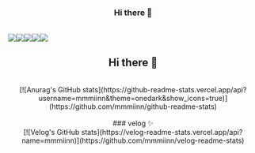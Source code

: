 <div align="center">
  
### Hi there 👋
<br />
<div style=display:flex;>
<img src="https://img.shields.io/badge/CSS3-1572B6?style=flat-square&logo=CSS3&logoColor=white"/>
<img src="https://img.shields.io/badge/html5-E34F26?style=flat-square&logo=html5&logoColor=white"/>
<img src="https://img.shields.io/badge/javascript-F7DF1E?style=flat-square&logo=javascript&logoColor=white"/>
<img src="https://img.shields.io/badge/react-61DAFB?style=flat-square&logo=react&logoColor=white"/>
<img src="https://img.shields.io/badge/figma-F24E1E?style=flat-square&logo=figma&logoColor=white"/>
</div>

## Hi there 👋
<br />
 [![Anurag's GitHub stats](https://github-readme-stats.vercel.app/api?username=mmmiinn&theme=onedark&show_icons=true)](https://github.com/mmmiinn/github-readme-stats)
<br />
<br />
 ### velog ✨
 <br />
 [![Velog's GitHub stats](https://velog-readme-stats.vercel.app/api?name=mmmiinn)](https://github.com/mmmiinn/velog-readme-stats)

</div>
<!--
**mmmiinn/mmmiinn** is a ✨ _special_ ✨ repository because its `README.md` (this file) appears on your GitHub profile.

Here are some ideas to get you started:

- 🔭 I’m currently working on ...
- 🌱 I’m currently learning ...
- 👯 I’m looking to collaborate on ...
- 🤔 I’m looking for help with ...
- 💬 Ask me about ...
- 📫 How to reach me: ...
- 😄 Pronouns: ...
- ⚡ Fun fact: ...
-->

